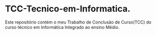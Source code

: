 # TCC-Tecnico-em-Informatica.
Este repositório contém o meu Trabalho de Conclusão de Curso(TCC) do curso técnico em Informática Integrado ao ensino Médio.
